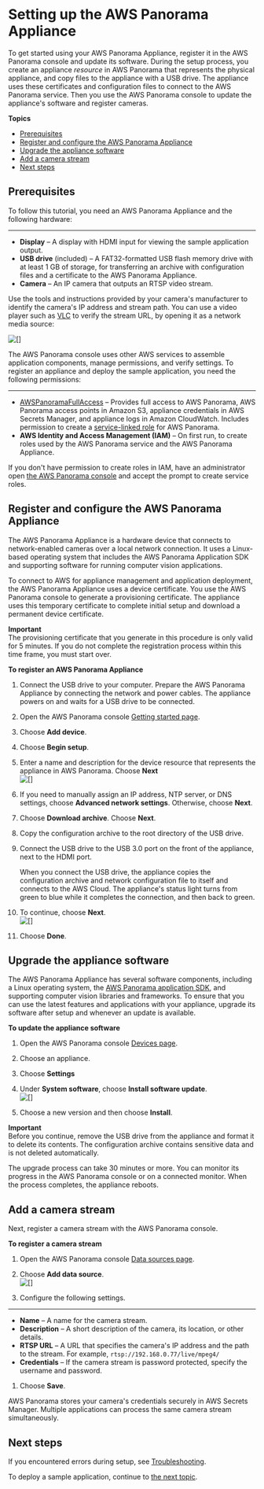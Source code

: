 # Setting up the AWS Panorama Appliance<a name="gettingstarted-setup"></a>

To get started using your AWS Panorama Appliance, register it in the AWS Panorama console and update its software\. During the setup process, you create an appliance *resource* in AWS Panorama that represents the physical appliance, and copy files to the appliance with a USB drive\. The appliance uses these certificates and configuration files to connect to the AWS Panorama service\. Then you use the AWS Panorama console to update the appliance's software and register cameras\.

**Topics**
+ [Prerequisites](#gettingstarted-prerequisites)
+ [Register and configure the AWS Panorama Appliance](#gettingstarted-device)
+ [Upgrade the appliance software](#gettingstarted-upgrade)
+ [Add a camera stream](#gettingstarted-setup-camera)
+ [Next steps](#gettingstarted-setup-nextsteps)

## Prerequisites<a name="gettingstarted-prerequisites"></a>

To follow this tutorial, you need an AWS Panorama Appliance and the following hardware:

****
+ **Display** – A display with HDMI input for viewing the sample application output\.
+ **USB drive** \(included\) – A FAT32\-formatted USB flash memory drive with at least 1 GB of storage, for transferring an archive with configuration files and a certificate to the AWS Panorama Appliance\.
+ **Camera** – An IP camera that outputs an RTSP video stream\.

Use the tools and instructions provided by your camera's manufacturer to identify the camera's IP address and stream path\. You can use a video player such as [VLC](https://www.videolan.org/) to verify the stream URL, by opening it as a network media source:

![\[\]](http://docs.aws.amazon.com/panorama/latest/dev/images/vlc-stream.png)

The AWS Panorama console uses other AWS services to assemble application components, manage permissions, and verify settings\. To register an appliance and deploy the sample application, you need the following permissions:

****
+ [AWSPanoramaFullAccess](https://console.aws.amazon.com/iam/home#/policies/arn:aws:iam::aws:policy/AWSPanoramaFullAccess) – Provides full access to AWS Panorama, AWS Panorama access points in Amazon S3, appliance credentials in AWS Secrets Manager, and appliance logs in Amazon CloudWatch\. Includes permission to create a [service\-linked role](permissions-services.md) for AWS Panorama\.
+ **AWS Identity and Access Management \(IAM\)** – On first run, to create roles used by the AWS Panorama service and the AWS Panorama Appliance\.

If you don't have permission to create roles in IAM, have an administrator open [the AWS Panorama console](https://console.aws.amazon.com/panorama/home) and accept the prompt to create service roles\.

## Register and configure the AWS Panorama Appliance<a name="gettingstarted-device"></a>

The AWS Panorama Appliance is a hardware device that connects to network\-enabled cameras over a local network connection\. It uses a Linux\-based operating system that includes the AWS Panorama Application SDK and supporting software for running computer vision applications\.

To connect to AWS for appliance management and application deployment, the AWS Panorama Appliance uses a device certificate\. You use the AWS Panorama console to generate a provisioning certificate\. The appliance uses this temporary certificate to complete initial setup and download a permanent device certificate\.

**Important**  
The provisioning certificate that you generate in this procedure is only valid for 5 minutes\. If you do not complete the registration process within this time frame, you must start over\.

**To register an AWS Panorama Appliance**

1. Connect the USB drive to your computer\. Prepare the AWS Panorama Appliance by connecting the network and power cables\. The appliance powers on and waits for a USB drive to be connected\.

1. Open the AWS Panorama console [Getting started page](https://console.aws.amazon.com/panorama/home#getting-started)\.

1. Choose **Add device**\.

1. Choose **Begin setup**\.

1. Enter a name and description for the device resource that represents the appliance in AWS Panorama\. Choose **Next**  
![\[\]](http://docs.aws.amazon.com/panorama/latest/dev/images/setup-name.png)

1. If you need to manually assign an IP address, NTP server, or DNS settings, choose **Advanced network settings**\. Otherwise, choose **Next**\.

1. Choose **Download archive**\. Choose **Next**\.

1. Copy the configuration archive to the root directory of the USB drive\.

1. Connect the USB drive to the USB 3\.0 port on the front of the appliance, next to the HDMI port\.

   When you connect the USB drive, the appliance copies the configuration archive and network configuration file to itself and connects to the AWS Cloud\. The appliance's status light turns from green to blue while it completes the connection, and then back to green\.

1. To continue, choose **Next**\.  
![\[\]](http://docs.aws.amazon.com/panorama/latest/dev/images/setup-poweron.png)

1. Choose **Done**\.

## Upgrade the appliance software<a name="gettingstarted-upgrade"></a>

The AWS Panorama Appliance has several software components, including a Linux operating system, the [AWS Panorama application SDK](applications-panoramasdk.md), and supporting computer vision libraries and frameworks\. To ensure that you can use the latest features and applications with your appliance, upgrade its software after setup and whenever an update is available\.

**To update the appliance software**

1. Open the AWS Panorama console [Devices page](https://console.aws.amazon.com/panorama/home#devices)\.

1. Choose an appliance\.

1. Choose **Settings**

1. Under **System software**, choose **Install software update**\.  
![\[\]](http://docs.aws.amazon.com/panorama/latest/dev/images/setup-upgrade.png)

1. Choose a new version and then choose **Install**\.

**Important**  
Before you continue, remove the USB drive from the appliance and format it to delete its contents\. The configuration archive contains sensitive data and is not deleted automatically\.

The upgrade process can take 30 minutes or more\. You can monitor its progress in the AWS Panorama console or on a connected monitor\. When the process completes, the appliance reboots\.

## Add a camera stream<a name="gettingstarted-setup-camera"></a>

Next, register a camera stream with the AWS Panorama console\.

**To register a camera stream**

1. Open the AWS Panorama console [Data sources page](https://console.aws.amazon.com/panorama/home#data-sources)\.

1. Choose **Add data source**\.  
![\[\]](http://docs.aws.amazon.com/panorama/latest/dev/images/setup-addstream.png)

1. Configure the following settings\.

****
   + **Name** – A name for the camera stream\.
   + **Description** – A short description of the camera, its location, or other details\.
   + **RTSP URL** – A URL that specifies the camera's IP address and the path to the stream\. For example, `rtsp://192.168.0.77/live/mpeg4/`
   + **Credentials** – If the camera stream is password protected, specify the username and password\.

1. Choose **Save**\.

 AWS Panorama stores your camera's credentials securely in AWS Secrets Manager\. Multiple applications can process the same camera stream simultaneously\.

## Next steps<a name="gettingstarted-setup-nextsteps"></a>

If you encountered errors during setup, see [Troubleshooting](panorama-troubleshooting.md)\.

To deploy a sample application, continue to [the next topic](gettingstarted-deploy.md)\.